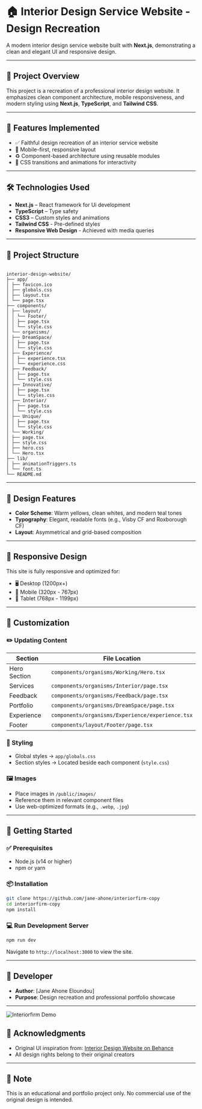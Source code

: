 # 🏠 Interior Design Service Website - Design Recreation

A modern interior design service website built with **Next.js**, demonstrating a clean and elegant UI and responsive design.

---

## 🎯 Project Overview

This project is a recreation of a professional interior design website. It emphasizes clean component architecture, mobile responsiveness, and modern styling using **Next.js**, **TypeScript**, and **Tailwind CSS**.

---

## 🚀 Features Implemented

- ✅ Faithful design recreation of an interior service website
- 📱 Mobile-first, responsive layout
- ♻️ Component-based architecture using reusable modules
- 🎨 CSS transitions and animations for interactivity

---

## 🛠️ Technologies Used

- **Next.js** – React framework for Ui development
- **TypeScript** – Type safety
- **CSS3** – Custom styles and animations
- **Tailwind CSS** - Pre-defined styles
- **Responsive Web Design** - Achieved with media queries

---

## 📁 Project Structure

```

interior-design-website/
├── app/
│ ├── favicon.ico
│ ├── globals.css
│ ├── layout.tsx
│ └── page.tsx
├── components/
│ ├── layout/
│ │ └── Footer/
│ │ ├── page.tsx
│ │ └── style.css
│ └── organisms/
│ ├── DreamSpace/
│ │ ├── page.tsx
│ │ └── style.css
│ ├── Experience/
│ │ ├── experience.tsx
│ │ └── experience.css
│ ├── Feedback/
│ │ ├── page.tsx
│ │ └── style.css
│ ├── Innovative/
│ │ ├── page.tsx
│ │ └── styles.css
│ ├── Interior/
│ │ ├── page.tsx
│ │ └── style.css
│ ├── Unique/
│ │ ├── page.tsx
│ │ └── style.css
│ └── Working/
│ ├── page.tsx
│ ├── style.css
│ ├── hero.css
│ └── Hero.tsx
├── lib/
│ ├── animationTriggers.ts
│ └── font.ts
└── README.md

```

---

## 🎨 Design Features

- **Color Scheme**: Warm yellows, clean whites, and modern teal tones
- **Typography**: Elegant, readable fonts (e.g., Visby CF and Roxborough CF)
- **Layout**: Asymmetrical and grid-based composition

---

## 📱 Responsive Design

This site is fully responsive and optimized for:

- 🖥️ Desktop (1200px+)
- 📱 Mobile (320px - 767px)
- 📱 Tablet (768px - 1199px)

---

## 🔧 Customization

### ✏️ Updating Content

| Section      | File Location                                    |
| ------------ | ------------------------------------------------ |
| Hero Section | `components/organisms/Working/Hero.tsx`          |
| Services     | `components/organisms/Interior/page.tsx`         |
| Feedback     | `components/organisms/Feedback/page.tsx`         |
| Portfolio    | `components/organisms/DreamSpace/page.tsx`       |
| Experience   | `components/organisms/Experience/experience.tsx` |
| Footer       | `components/layout/Footer/page.tsx`              |

### 🎨 Styling

- Global styles → `app/globals.css`
- Section styles → Located beside each component (`style.css`)

### 🖼️ Images

- Place images in `/public/images/`
- Reference them in relevant component files
- Use web-optimized formats (e.g., `.webp`, `.jpg`)

---

## 🚀 Getting Started

### ✅ Prerequisites

- Node.js (v14 or higher)
- npm or yarn

### 📦 Installation

```bash
git clone https://github.com/jane-ahone/interiorfirm-copy
cd interiorfirm-copy
npm install
```

### 💻 Run Development Server

```bash
npm run dev
```

Navigate to `http://localhost:3000` to view the site.

---

## 👤 Developer

- **Author**: [Jane Ahone Eloundou]
- **Purpose**: Design recreation and professional portfolio showcase

---

![Interiorfirm Demo](./public/interiorfirm-copy.vercel.app_.png)

## 🙏 Acknowledgments

- Original UI inspiration from:
  [Interior Design Website on Behance](https://www.behance.net/gallery/129727539/Interioirfirm-Interior-Website-Design)
- All design rights belong to their original creators

---

## 📝 Note

This is an educational and portfolio project only. No commercial use of the original design is intended.

```


```
